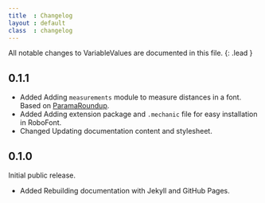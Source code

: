 ```yaml
---
title  : Changelog
layout : default
class  : changelog
---
```


All notable changes to VariableValues are documented in this file.
{: .lead }

<!--

The format is based on [Keep a Changelog](https://keepachangelog.com/en/1.0.0/).
VariableValues adheres to [Semantic Versioning](https://semver.org/spec/v2.0.0.html).

semantic versioning: MAJOR.MINOR.PATCH
see http://keepachangelog.com/

| MAJOR | incompatible API changes                           |
| MINOR | new functionality in a backwards compatible manner |
| PATCH | backwards compatible bug fixes                     |

additional labels for pre-release and build 
as extensions to the MAJOR.MINOR.PATCH format

types of changes:

- `Added` for new features.
- `Changed` for changes in existing functionality.
- `Deprecated` for soon-to-be removed features.
- `Removed` for now removed features.
- `Fixed` for any bug fixes.
- `Security` in case of vulnerabilities.

-->


0.1.1
-----

- <span class='badge'>Added</span> Adding `measurements` module to measure distances in a font. Based on [ParamaRoundup](http://github.com/FontBureau/Parama-roundup).
- <span class='badge'>Added</span> Adding extension package and `.mechanic` file for easy installation in RoboFont.
- <span class='badge'>Changed</span> Updating documentation content and stylesheet.


0.1.0
-----

Initial public release.

- <span class='badge'>Added</span> Rebuilding documentation with Jekyll and GitHub Pages.
